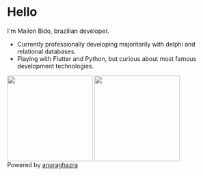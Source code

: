 # Hello

I'm Mailon Bido, brazilian developer.

- Currently professionally developing majoritarily with delphi and relational databases.
- Playing with Flutter and Python, but curious about most famous development technologies.

<div>
  <img height="200" align="center" src="https://github-readme-stats.vercel.app/api?username=bidoobido&show_icons=true&theme=onedark&count_private=true&&include_all_commits=true"/>
  <img height="200" align="center" src="https://github-readme-stats.vercel.app/api/top-langs/?username=bidoobido&layout=compact&theme=onedark"/>
</div>
Powered by <a href="https://github.com/anuraghazra/github-readme-stats">anuraghazra</a>
